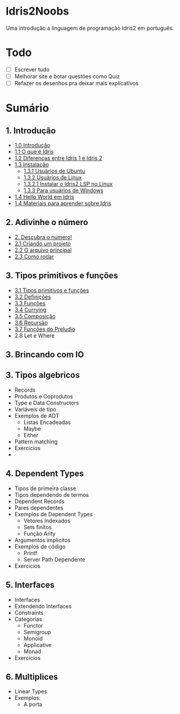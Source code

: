 <h1>Idris2Noobs</h1>

Uma introdução a linguagem de programação Idris2 em português.

# Todo

- [ ] Escrever tudo
- [ ] Melhorar site e botar questões como Quiz
- [ ] Refazer os desenhos pra deixar mais explicativos

# Sumário


## 1. Introdução
- [1.0 Introdução](https://github.com/felipegchi/Idris2Noobs/blob/main/1.Introducao/1.introducao.md#1-introdução)
- [1.1 O que é Idris](https://github.com/felipegchi/Idris2Noobs/blob/main/1.Introducao/1.introducao.md#11-o-que-é-idris)
- [1.2 Diferenças entre Idris 1 e Idris 2](https://github.com/felipegchi/Idris2Noobs/blob/main/1.Introducao/1.introducao.md#12-diferenças-entre-idris-1-e-idris-2)
- [1.3 Instalação](https://github.com/felipegchi/Idris2Noobs/blob/main/1.Introducao/1.introducao.md#13-instalação)
  - [1.3.1 Usuários de Ubuntu](https://github.com/felipegchi/Idris2Noobs/blob/main/1.Introducao/1.introducao.md#131-usuários-de-ubuntu)
  - [1.3.2 Usuários de Linux](https://github.com/felipegchi/Idris2Noobs/blob/main/1.Introducao/1.introducao.md#132-usuários-de-linux)
  - [1.3.2.1 Instalar o Idris2 LSP no Linux](https://github.com/felipegchi/Idris2Noobs/blob/main/1.Introducao/1.introducao.md#1321-instalar-o-idris2-lsp-no-linux)
  - [1.3.3 Para usuários de Windows](https://github.com/felipegchi/Idris2Noobs/blob/main/1.Introducao/1.introducao.md#133-para-usuários-de-windows)
- [1.4 Hello World em Idris](https://github.com/felipegchi/Idris2Noobs/blob/main/1.Introducao/1.introducao.md#14-hello-world-em-idris)
- [1.4 Materiais para aprender sobre Idris](https://github.com/felipegchi/Idris2Noobs/blob/main/1.Introducao/1.introducao.md#14-materiais-para-aprender-sobre-idris)

## 2. Adivinhe o número

- [2. Descubra o numero!](https://github.com/felipegchi/Idris2Noobs/blob/main/1.Introducao/2.guess.md#2-descubra-o-numero)
- [2.1 Criando um projeto](https://github.com/felipegchi/Idris2Noobs/blob/main/1.Introducao/2.guess.md#21-criando-um-projeto)
- [2.2 O arquivo principal](https://github.com/felipegchi/Idris2Noobs/blob/main/1.Introducao/2.guess.md#22-o-arquivo-principal)
- [2.3 Como rodar](https://github.com/felipegchi/Idris2Noobs/blob/main/1.Introducao/2.guess.md#23-como-rodar)

## 3. Tipos primitivos e funções

- [3.1 Tipos primitivos e funções](https://github.com/felipegchi/Idris2Noobs/blob/main/1.Introducao/3.types.md#3-tipos-primitivos-e-funções)
- [3.2 Definições](https://github.com/felipegchi/Idris2Noobs/blob/main/1.Introducao/3.types.md#32-definições)
- [3.3 Funções](https://github.com/felipegchi/Idris2Noobs/blob/main/1.Introducao/3.types.md#33-funções)
- [3.4 Currying](https://github.com/felipegchi/Idris2Noobs/blob/main/1.Introducao/3.types.md#34-currying)
- [3.5 Composição](https://github.com/felipegchi/Idris2Noobs/blob/main/1.Introducao/3.types.md#35-composição)
- [3.6 Recursão](https://github.com/felipegchi/Idris2Noobs/blob/main/1.Introducao/3.types.md#36-recursão)
- [3.7 Funções do Preludio](https://github.com/felipegchi/Idris2Noobs/blob/main/1.Introducao/3.types.md#37-funções-do-preludio)
- 2.8 Let e Where

## 3. Brincando com IO 

## 3. Tipos algebricos
- Records
- Produtos e Coprodutos
- Type e Data Constructors
- Variáveis de tipo
- Exemplos de ADT
  - Listas Encadeadas
  - Maybe 
  - Either 
- Pattern matching
- Exercicios
- 
## 4. Dependent Types
- Tipos de primeira classe
- Tipos dependendo de termos
- Dependent Records
- Pares dependentes
- Exemplos de Dependent Types
  - Vetores Indexados
  - Sets finitos
  - Função Arity
- Argumentos implicitos
- Exemplos de código
  - Printf
  - Server Path Dependente
- Exercicios

## 5. Interfaces
- Interfaces
- Extendendo Interfaces
- Constraints
- Categorias
  - Functor
  - Semigroup
  - Monoid
  - Applicative
  - Monad
- Exercicios

## 6. Multiplices
- Linear Types
- Exemplos:
  - A porta 
